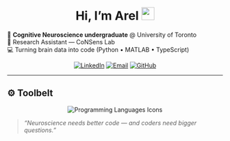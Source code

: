 <!-- README.md — Arel Baha Encin -->

<h1 align="center">Hi, I’m Arel <img src="https://media.giphy.com/media/hvRJCLFzcasrR4ia7z/giphy.gif" width="30"></h1>

<p align="left">
  🧠  <strong>Cognitive Neuroscience undergraduate</strong> @ University of Toronto<br/>
  🔬  Research Assistant — CoNSens Lab <br/>
  💻  Turning brain data into code (Python • MATLAB • TypeScript)
</p>

<div align="center">
  <a href="https://www.linkedin.com/in/arelbahaencin/"><img alt="LinkedIn" src="https://img.shields.io/badge/-LinkedIn-blue?style=flat-square&logo=linkedin"></a>
  <a href="mailto:arel.encin@mail.utoronto.ca"><img alt="Email" src="https://img.shields.io/badge/-Email-D14836?style=flat-square&logo=gmail&logoColor=white"></a>
  <a href="https://github.com/arelbahaencin"><img alt="GitHub" src="https://img.shields.io/badge/-GitHub-181717?style=flat-square&logo=github"></a>
</div>

---

## ⚙️ Toolbelt

<p align="center">
  <img src="https://skillicons.dev/icons?i=python,c,js,ts,r,matlab,bash,shell" alt="Programming Languages Icons" />
</p>

</details>

> <em>“Neuroscience needs better code — and coders need bigger questions.”</em>
